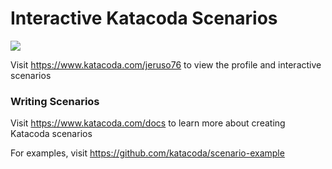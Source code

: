 # Interactive Katacoda Scenarios

[![](http://shields.katacoda.com/katacoda/jeruso76/count.svg)](https://www.katacoda.com/jeruso76 "Get your profile on Katacoda.com")

Visit https://www.katacoda.com/jeruso76 to view the profile and interactive scenarios

### Writing Scenarios
Visit https://www.katacoda.com/docs to learn more about creating Katacoda scenarios

For examples, visit https://github.com/katacoda/scenario-example
